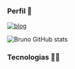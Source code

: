 ### Perfil 🖖

[![blog](https://img.shields.io/badge/Instagram-E4405F?style=for-the-badge&logo=instagram&logoColor=white)](https://www.instagram.com/fernandes.dev.py/)

![Bruno GitHub stats](https://github-readme-stats.vercel.app/api?username=xBrunodevx&show_icons=true&theme=cobalt)





### Tecnologias 👨‍💻
<div style="display: inline_block"><br/>

<link rel="stylesheet" type='text/css' href="https://cdn.jsdelivr.net/gh/devicons/devicon@latest/devicon.min.css" />
          
</div>
